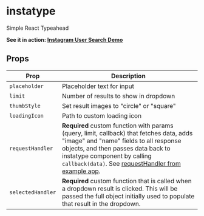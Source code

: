 # instatype
Simple React Typeahead

<b>See it in action: <a href="http://gragland.github.io/instatype/examples/instagram/">Instagram User Search Demo</a></b>

## Props

Prop                       |    Description
---------------------------|----------------
`placeholder`              | Placeholder text for input
`limit`                    | Number of results to show in dropdown
`thumbStyle`               | Set result images to "circle" or "square"
`loadingIcon`              | Path to custom loading icon
`requestHandler`           | <b>Required</b> custom function with params (query, limit, callback) that fetches data, adds "image" and "name" fields to all response objects, and then passes data back to instatype component by calling `callback(data)`. See <a href="https://github.com/gragland/instatype/blob/master/examples/instagram/js/custom-functions.js">requestHandler from example app</a>.
`selectedHandler`              | <b>Required</b> custom function that is called when a dropdown result is clicked. This will be passed the full object initially used to populate that result in the dropdown.
